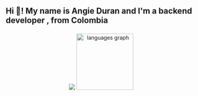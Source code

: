 <h2 align="left">Hi 👋! My name is Angie Duran and I'm a backend developer
, from Colombia</h2>

###

<div align="center">
  <img src="https://github-readme-stats.vercel.app/api?username=duranangie&hide_title=false&hide_rank=false&show_icons=true&include_all_commits=true&count_private=true&disable_animations=false&theme=dracula&locale=en&hide_border=false%22%20height=%22150%22%20alt=%22stats%20graph%22" />
  <img src="https://github-readme-stats.vercel.app/api/top-langs?username=maurodesouza&locale=en&hide_title=false&layout=compact&card_width=320&langs_count=5&theme=dracula&hide_border=false" height="150" alt="languages graph"  />
</div>

